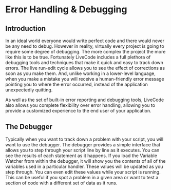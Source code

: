 # Error Handling & Debugging
## Introduction
In an ideal world everyone would write perfect code and there would never be any need to debug. However in reality, virtually every project is going to require some degree of debugging. The more complex the project the more like this is to be true. Fortunately LiveCode includes a full plethora of debugging tools and techniques that make it quick and easy to track down errors. The live run-edit cycle allows you to see the effect of corrections as soon as you make them. And, unlike working in a lower-level language, when you make a mistake you will receive a human-friendly error message pointing you to where the error occurred, instead of the application unexpectedly quitting.

As well as the set of built-in error reporting and debugging tools, LiveCode also allows you complete flexibility over error handling, allowing you to provide a customized experience to the end user of your application.

## The Debugger
Typically when you want to track down a problem with your script, you will want to use the debugger. The debugger provides a simple interface that allows you to step through your script line by line as it executes. You can see the results of each statement as it happens. If you load the Variable Watcher from within the debugger, it will show you the contents of all of the variables used in a particular handler. These values will be updated as you step through. You can even edit these values while your script is running. This can be useful if you spot a problem in a given area or want to test a section of code with a different set of data as it runs.


